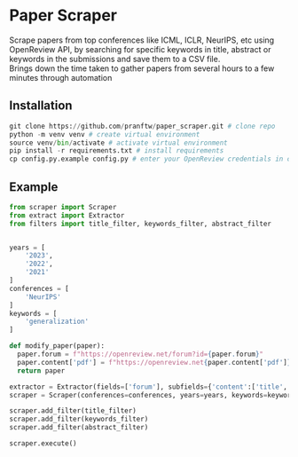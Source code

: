 # Paper Scraper
Scrape papers from top conferences like ICML, ICLR, NeurIPS, etc using OpenReview API, by searching for specific keywords in title, abstract or keywords in the submissions and save them to a CSV file.<br>
Brings down the time taken to gather papers from several hours to a few minutes through automation

## Installation
```python
git clone https://github.com/pranftw/paper_scraper.git # clone repo
python -m venv venv # create virtual environment
source venv/bin/activate # activate virtual environment
pip install -r requirements.txt # install requirements
cp config.py.example config.py # enter your OpenReview credentials in config.py
```

## Example
```python
from scraper import Scraper
from extract import Extractor
from filters import title_filter, keywords_filter, abstract_filter


years = [
    '2023',
    '2022',
    '2021'
]
conferences = [
    'NeurIPS'
]
keywords = [
    'generalization'
]

def modify_paper(paper):
  paper.forum = f"https://openreview.net/forum?id={paper.forum}"
  paper.content['pdf'] = f"https://openreview.net{paper.content['pdf']}"
  return paper

extractor = Extractor(fields=['forum'], subfields={'content':['title', 'keywords', 'abstract', 'pdf', 'match']})
scraper = Scraper(conferences=conferences, years=years, keywords=keywords, extractor=extractor, fpath='example.csv', fns=[modify_paper])

scraper.add_filter(title_filter)
scraper.add_filter(keywords_filter)
scraper.add_filter(abstract_filter)

scraper.execute()
```